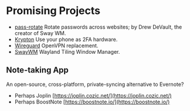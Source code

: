 # Promising Projects

* [pass-rotate](https://github.com/SirCmpwn/pass-rotate) Rotate passwords across websites; by Drew DeVault, the creator of Sway WM.
* [Krypton](https://krypt.co/) Use your phone as 2FA hardware.
* [Wireguard](https://www.wireguard.com/) OpenVPN replacement.
* [SwayWM](https://swaywm.org/) Wayland Tiling Window Manager.

## Note-taking App

An open-source, cross-platform, private-syncing alternative to Evernote?

* Perhaps Joplin [https://joplin.cozic.net/](https://joplin.cozic.net/)
* Perhaps BoostNote [https://boostnote.io/](https://boostnote.io/)
